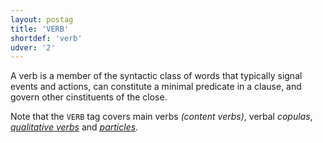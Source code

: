 ```yaml
---
layout: postag
title: 'VERB'
shortdef: 'verb'
udver: '2'
---
```


A verb is a member of the syntactic class of words that typically signal events and actions, can constitute a minimal predicate in a clause, and govern other cinstituents of the close.

Note that the `VERB` tag covers main verbs _(content verbs)_, verbal _copulas_, [_qualitative verbs_](ADJ) and [_particles_](bm-feat/VerbForm).



<!-- Interlanguage links updated Po lis 14 15:34:37 CET 2022 -->
